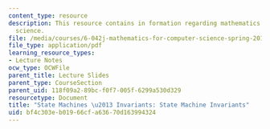 ```yaml
---
content_type: resource
description: This resource contains in formation regarding mathematics for computer
  science.
file: /media/courses/6-042j-mathematics-for-computer-science-spring-2015/bf4c303eb01966cfa63670d163994324_MIT6_042JS16_StateMachine.pdf
file_type: application/pdf
learning_resource_types:
- Lecture Notes
ocw_type: OCWFile
parent_title: Lecture Slides
parent_type: CourseSection
parent_uid: 118f09a2-89bc-f0f7-005f-6299a530d329
resourcetype: Document
title: "State Machines \u2013 Invariants: State Machine Invariants"
uid: bf4c303e-b019-66cf-a636-70d163994324
---
```

